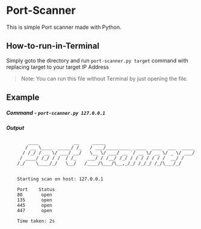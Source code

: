 # Port-Scanner

This is simple Port scanner made with Python.

## How-to-run-in-Terminal

Simply goto the directory and run ```port-scanner.py target``` command with replacing target to your target IP Address

>Note:
> You can run this file without Terminal by just opening the file.


## Example
##### Command - ```port-scanner.py 127.0.0.1```
##### Output
            ____             __     _____
           / __ \____  _____/ /_   / ___/_________ _____  ____  ___  _____
          / /_/ / __ \/ ___/ __/   \__ \/ ___/ __ `/ __ \/ __ \/ _ \/ ___/
         / ____/ /_/ / /  / /_    ___/ / /__/ /_/ / / / / / / /  __/ /
        /_/    \____/_/   \__/   /____/\___/\__,_/_/ /_/_/ /_/\___/_/


        Starting scan on host: 127.0.0.1

        Port    Status
        80       open
        135      open
        445      open
        447      open

        Time taken: 2s
    
